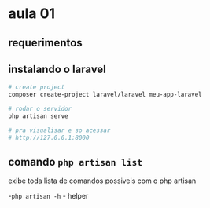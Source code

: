 # aula 01

## requerimentos


## instalando o laravel
```bash
# create project
composer create-project laravel/laravel meu-app-laravel

# rodar o servidor
php artisan serve

# pra visualisar e so acessar
# http://127.0.0.1:8000
```

## comando `php artisan list`
exibe toda lista de comandos possiveis com o php artisan

-`php artisan -h` -  helper
